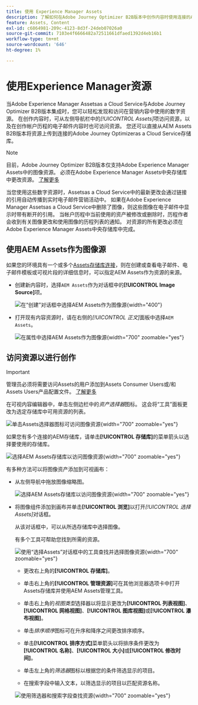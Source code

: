 ```yaml
---
title: 使用 Experience Manager Assets
description: 了解如何在Adobe Journey Optimizer B2B版本中创作内容时使用连接的AEM Assets存储库中的图像资源。
feature: Assets, Content
exl-id: c6864981-209c-4123-8d3f-24deb07026a0
source-git-commit: 7103e4f6666482a72511661dfaed1392d4eb16b1
workflow-type: tm+mt
source-wordcount: '646'
ht-degree: 1%

---
```


# 使用Experience Manager资源

当Adobe Experience Manager Assetsas a Cloud Service与Adobe Journey Optimizer B2B版本集成时，您可以轻松发现和访问在营销内容中使用的数字资源。 在创作内容时，可从左侧导航栏中的&#x200B;_[!UICONTROL Assets]_&#x200B;项访问资源，以及在创作帐户历程的电子邮件内容时也可访问资源。 您还可以直接从AEM Assets B2B版本将资源上传到连接的Adobe Journey Optimizeras a Cloud Service存储库。

>[!NOTE]
>
>目前，Adobe Journey Optimizer B2B版本仅支持Adobe Experience Manager Assets中的图像资源。 必须在Adobe Experience Manager Assets中央存储库中更改资源。 [了解更多](https://experienceleague.adobe.com/en/docs/experience-manager-cloud-service/content/assets/manage/manage-digital-assets)

当您使用这些数字资源时，Assetsas a Cloud Service中的最新更改会通过链接的引用自动传播到实时电子邮件营销活动中。 如果在Adobe Experience Manager Assetsas a Cloud Service中删除了图像，则这些图像在电子邮件中显示时带有断开的引用。 当帐户历程中当前使用的资产被修改或删除时，历程作者会收到有关图像更改和使用图像的历程列表的通知。 对资源的所有更改必须在Adobe Experience Manager Assets中央存储库中完成。

## 使用AEM Assets作为图像源

如果您的环境具有一个或多个[Assets存储库连接](../admin/configure-aem-repositories.md)，则在创建或查看电子邮件、电子邮件模板或可视片段的详细信息时，可以指定AEM Assets作为资源的来源。

* 创建新内容时，选择`AEM Assets`作为对话框中的&#x200B;**[!UICONTROL Image Source]**&#x200B;项。

  ![在“创建”对话框中选择AEM Assets作为图像源](./assets/create-dialog-aem-assets.png){width="400"}

* 打开现有内容资源时，请在右侧的&#x200B;_[!UICONTROL 正文]_&#x200B;面板中选择`AEM Assets`。

  ![在属性中选择AEM Assets作为图像源](./assets/content-source-aem-assets.png){width="700" zoomable="yes"}

## 访问资源以进行创作

>[!IMPORTANT]
>
>管理员必须将需要访问Assets的用户添加到Assets Consumer Users或/和Assets Users产品配置文件。 [了解更多](https://experienceleague.adobe.com/en/docs/experience-manager-cloud-service/content/security/ims-support#managing-products-and-user-access-in-admin-console)

在可视内容编辑器中，单击左侧边栏中的&#x200B;_资产选择器_&#x200B;图标。 这会将“工具”面板更改为选定存储库中可用资源的列表。

![单击Assets选择器图标可访问图像资源](./assets/content-assets-selector-aem-assets.png){width="700" zoomable="yes"}

如果您有多个连接的AEM存储库，请单击&#x200B;**[!UICONTROL 存储库]**&#x200B;的菜单箭头以选择要使用的存储库。

![选择AEM Assets存储库以访问图像资源](./assets/content-assets-selector-aem-repo.png){width="700" zoomable="yes"}

有多种方法可以将图像资产添加到可视画布：

* 从左侧导航中拖放图像缩略图。

  ![选择AEM Assets存储库以访问图像资源](./assets/content-drag-drop-image-aem-assets.png){width="700" zoomable="yes"}

* 将图像组件添加到画布并单击&#x200B;**[!UICONTROL 浏览]**&#x200B;以打开&#x200B;_[!UICONTROL 选择Assets]_&#x200B;对话框。

  从该对话框中，可以从所选存储库中选择图像。

  有多个工具可帮助您找到所需的资源。

  ![使用“选择Assets”对话框中的工具查找并选择图像资源](./assets/content-select-assets-dialog-aem.png){width="700" zoomable="yes"}

   * 更改右上角的&#x200B;**[!UICONTROL 存储库]**。

   * 单击右上角的&#x200B;**[!UICONTROL 管理资源]**&#x200B;可在其他浏览器选项卡中打开Assets存储库并使用AEM Assets管理工具。

   * 单击右上角的&#x200B;_视图类型_&#x200B;选择器以将显示更改为&#x200B;**[!UICONTROL 列表视图]**、**[!UICONTROL 网格视图]**、**[!UICONTROL 图库视图]**&#x200B;或&#x200B;**[!UICONTROL 瀑布视图]**。

   * 单击&#x200B;_排序顺序_&#x200B;图标可在升序和降序之间更改排序顺序。

   * 单击&#x200B;**[!UICONTROL 排序方式]**&#x200B;菜单箭头以将排序条件更改为&#x200B;**[!UICONTROL 名称]**、**[!UICONTROL 大小]**&#x200B;或&#x200B;**[!UICONTROL 修改时间]**。

   * 单击左上角的&#x200B;_筛选器_&#x200B;图标以根据您的条件筛选显示的项目。

   * 在搜索字段中输入文本，以筛选显示的项目以匹配资源名称。

  ![使用筛选器和搜索字段查找资源](./assets/content-select-assets-dialog-aem-filter.png){width="700" zoomable="yes"}

<!-- 
## Upload assets

To import files to Assets as a Cloud Service, you first need to browse or create the folder to be used for storage. You can then import an asset and add it to your email content. After assets are uploaded, you can [use the image assets as you author content](./assets-overview.md#add-assets-to-your-content).

1. While authoring your content in the email designer, drag an image element into the canvas. 

   The properties on the right reflect the image element selection. 

1. Click **[!UICONTROL Import media]** to open the _[!UICONTROL Upload image]_ dialog.

1. If your file system is open to your image file, drag and drop the file on the box in the dialog.

   ![Upload image file to Assets repository](./assets/email-designer-image-upload.png){width="700" zoomable="yes"}

   You can also click the **[!UICONTROL Select a file from your computer]** link and use your file system to locate and select the image file. Click Open and the image file is displayed in the box.

1. Click **[!UICONTROL Import]**.

-->
